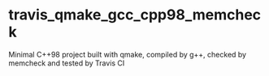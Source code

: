 # travis_qmake_gcc_cpp98_memcheck
Minimal C++98 project built with qmake, compiled by g++, checked by memcheck and tested by Travis CI
